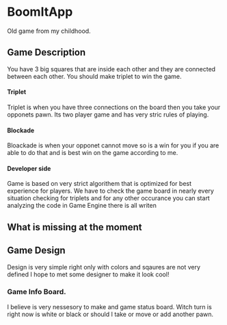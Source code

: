 # BoomItApp
Old game from my childhood.
## Game Description
You have 3 big squares that are inside each other and they are connected between each other.
You should make triplet to win the game.
#### Triplet
Triplet is when you have three connections on the board then you take your opponets pawn.
Its two player game and has very stric rules of playing.
#### Blockade
Bloackade is when your opponet cannot move so is a win for you if you are able to do that and is best win on the game according to me.
#### Developer side
Game is based on very strict algorithem that is optimized for best experience for players.
We have to check the game board in nearly every situation checking for triplets and for any other occurance you can start analyzing the code in Game Engine there is all writen
## What is missing at the moment 

## Game Design 
Design is very simple right only with colors and sqaures are not very defined I hope to met some designer to make it look cool!
### Game Info Board. 
I believe is very nessesory to make and game status board. Witch turn is right now is white or black or should I take or move or add another pawn.
